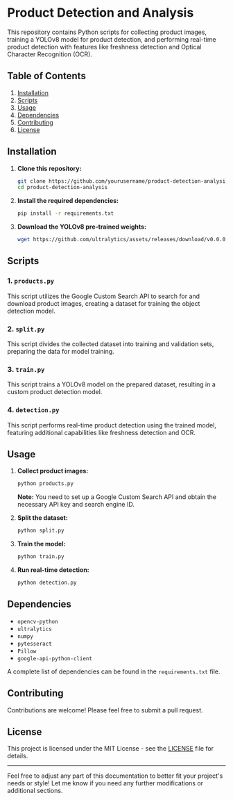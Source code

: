 

# Product Detection and Analysis

This repository contains Python scripts for collecting product images, training a YOLOv8 model for product detection, and performing real-time product detection with features like freshness detection and Optical Character Recognition (OCR).

## Table of Contents
1. [Installation](#installation)
2. [Scripts](#scripts)
3. [Usage](#usage)
4. [Dependencies](#dependencies)
5. [Contributing](#contributing)
6. [License](#license)

## Installation

1. **Clone this repository:**
   ```bash
   git clone https://github.com/yourusername/product-detection-analysis.git
   cd product-detection-analysis
   ```

2. **Install the required dependencies:**
   ```bash
   pip install -r requirements.txt
   ```

3. **Download the YOLOv8 pre-trained weights:**
   ```bash
   wget https://github.com/ultralytics/assets/releases/download/v0.0.0/yolov8n.pt
   ```

## Scripts

### 1. `products.py`
This script utilizes the Google Custom Search API to search for and download product images, creating a dataset for training the object detection model.

### 2. `split.py`
This script divides the collected dataset into training and validation sets, preparing the data for model training.

### 3. `train.py`
This script trains a YOLOv8 model on the prepared dataset, resulting in a custom product detection model.

### 4. `detection.py`
This script performs real-time product detection using the trained model, featuring additional capabilities like freshness detection and OCR.

## Usage

1. **Collect product images:**
   ```bash
   python products.py
   ```
   **Note:** You need to set up a Google Custom Search API and obtain the necessary API key and search engine ID.

2. **Split the dataset:**
   ```bash
   python split.py
   ```

3. **Train the model:**
   ```bash
   python train.py
   ```

4. **Run real-time detection:**
   ```bash
   python detection.py
   ```

## Dependencies

- `opencv-python`
- `ultralytics`
- `numpy`
- `pytesseract`
- `Pillow`
- `google-api-python-client`

A complete list of dependencies can be found in the `requirements.txt` file.

## Contributing

Contributions are welcome! Please feel free to submit a pull request.

## License

This project is licensed under the MIT License - see the [LICENSE](LICENSE) file for details.

---

Feel free to adjust any part of this documentation to better fit your project's needs or style! Let me know if you need any further modifications or additional sections.
